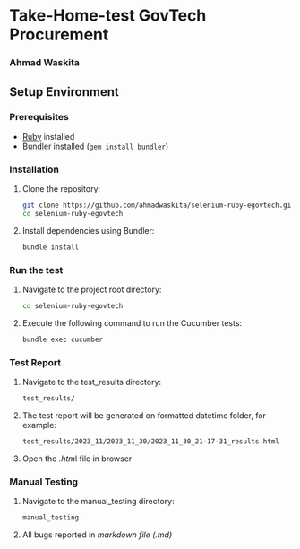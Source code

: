 # Take-Home-test GovTech Procurement

### Ahmad Waskita

## Setup Environment

### Prerequisites

- [Ruby](https://www.ruby-lang.org/en/documentation/installation/) installed
- [Bundler](https://bundler.io/) installed (`gem install bundler`)

### Installation

1. Clone the repository:

   ```bash
   git clone https://github.com/ahmadwaskita/selenium-ruby-egovtech.git
   cd selenium-ruby-egovtech
2. Install dependencies using Bundler:

   ```bash
   bundle install

### Run the test

1. Navigate to the project root directory:

    ```bash
   cd selenium-ruby-egovtech
2. Execute the following command to run the Cucumber tests:
    ```bash
   bundle exec cucumber

### Test Report

1. Navigate to the test_results directory:

    ```bash
   test_results/
2. The test report will be generated on formatted datetime folder,
    for example:
    ```bash
   test_results/2023_11/2023_11_30/2023_11_30_21-17-31_results.html
3. Open the *.htm*l file in browser

### Manual Testing

1. Navigate to the manual_testing directory:

    ```bash
   manual_testing
2. All bugs reported in *markdown file (.md)*
